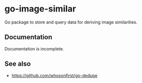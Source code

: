# go-image-similar

Go package to store and query data for deriving image similarities.

## Documentation

Documentation is incomplete.

## See also

* https://github.com/whosonfirst/go-dedupe
